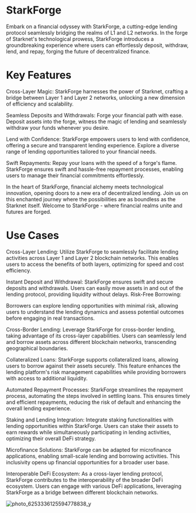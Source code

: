 # StarkForge
Embark on a financial odyssey with StarkForge, a cutting-edge lending protocol seamlessly bridging the realms of L1 and L2 networks. In the forge of Starknet's technological prowess, StarkForge introduces a groundbreaking experience where users can effortlessly deposit, withdraw, lend, and repay, forging the future of decentralized finance.

# Key Features

Cross-Layer Magic: StarkForge harnesses the power of Starknet, crafting a bridge between Layer 1 and Layer 2 networks, unlocking a new dimension of efficiency and scalability.

Seamless Deposits and Withdrawals: Forge your financial path with ease. Deposit assets into the forge, witness the magic of lending and seamlessly withdraw your funds whenever you desire.

Lend with Confidence: StarkForge empowers users to lend with confidence, offering a secure and transparent lending experience. Explore a diverse range of lending opportunities tailored to your financial needs.

Swift Repayments: Repay your loans with the speed of a forge's flame. StarkForge ensures swift and hassle-free repayment processes, enabling users to manage their financial commitments effortlessly.

In the heart of StarkForge, financial alchemy meets technological innovation, opening doors to a new era of decentralized lending. Join us on this enchanted journey where the possibilities are as boundless as the Starknet itself. Welcome to StarkForge - where financial realms unite and futures are forged.

# Use Cases

Cross-Layer Lending: Utilize StarkForge to seamlessly facilitate lending activities across Layer 1 and Layer 2 blockchain networks. This enables users to access the benefits of both layers, optimizing for speed and cost efficiency.

Instant Deposit and Withdrawal: StarkForge ensures swift and secure deposits and withdrawals. Users can easily move assets in and out of the lending protocol, providing liquidity without delays.
Risk-Free Borrowing:

Borrowers can explore lending opportunities with minimal risk, allowing users to understand the lending dynamics and assess potential outcomes before engaging in real transactions.

Cross-Border Lending: Leverage StarkForge for cross-border lending, taking advantage of its cross-layer capabilities. Users can seamlessly lend and borrow assets across different blockchain networks, transcending geographical boundaries.

Collateralized Loans: StarkForge supports collateralized loans, allowing users to borrow against their assets securely. This feature enhances the lending platform's risk management capabilities while providing borrowers with access to additional liquidity.

Automated Repayment Processes: StarkForge streamlines the repayment process, automating the steps involved in settling loans. This ensures timely and efficient repayments, reducing the risk of default and enhancing the overall lending experience.

Staking and Lending Integration: Integrate staking functionalities with lending opportunities within StarkForge. Users can stake their assets to earn rewards while simultaneously participating in lending activities, optimizing their overall DeFi strategy.

Microfinance Solutions: StarkForge can be adapted for microfinance applications, enabling small-scale lending and borrowing activities. This inclusivity opens up financial opportunities for a broader user base.

Interoperable DeFi Ecosystem: As a cross-layer lending protocol, StarkForge contributes to the interoperability of the broader DeFi ecosystem. Users can engage with various DeFi applications, leveraging StarkForge as a bridge between different blockchain networks.

![photo_6253336125594778838_y](https://github.com/Vennila-Seshadri/StarkForge/assets/122022195/a7b2664a-b5e2-47b8-9d26-5162fd257559)








